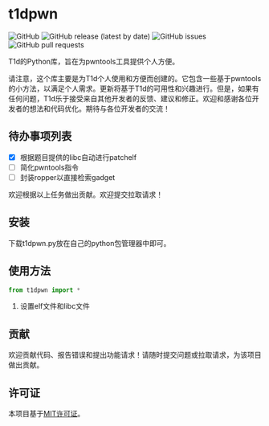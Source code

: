 # t1dpwn

![GitHub](https://img.shields.io/github/license/TLD1027/t1dpwn)
![GitHub release (latest by date)](https://img.shields.io/github/v/release/TLD1027/t1dpwn)
![GitHub issues](https://img.shields.io/github/issues/TLD1027/t1dpwn)
![GitHub pull requests](https://img.shields.io/github/issues-pr/TLD1027/t1dpwn)

T1d的Python库，旨在为pwntools工具提供个人方便。

请注意，这个库主要是为T1d个人使用和方便而创建的。它包含一些基于pwntools的小方法，以满足个人需求。更新将基于T1d的可用性和兴趣进行。但是，如果有任何问题，T1d乐于接受来自其他开发者的反馈、建议和修正。欢迎和感谢各位开发者的想法和代码优化。期待与各位开发者的交流！

## 待办事项列表

- [x] 根据题目提供的libc自动进行patchelf
- [ ] 简化pwntools指令
- [ ] 封装ropper以直接检索gadget

欢迎根据以上任务做出贡献。欢迎提交拉取请求！

## 安装

下载t1dpwn.py放在自己的python包管理器中即可。

## 使用方法

```python
from t1dpwn import *
```

1. 设置elf文件和libc文件

## 贡献

欢迎贡献代码、报告错误和提出功能请求！请随时提交问题或拉取请求，为该项目做出贡献。

## 许可证

本项目基于[MIT许可证](LICENSE)。
